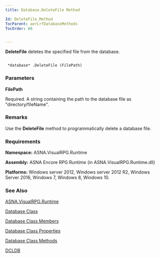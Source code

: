 ```yaml
---
title: Database.DeleteFile Method

Id: DeleteFile_Method
TocParent: aerLrfDatabaseMethods
TocOrder: 60


---
```


**DeleteFile** deletes the specified file from the database. 

```

 *database* .DeleteFile (FilePath)
```

### Parameters

**FilePath** 

Required.  A string containing the path to the database file
                as "directory/fileName".


### Remarks
Use the **DeleteFile** method to programmatically delete a database file. 

### Requirements
**Namespace:** ASNA.VisualRPG.Runtime 

**Assembly:** ASNA Encore RPG Runtime (in ASNA.VisualRPG.Runtime.dll) 

**Platforms:** Windows server 2012, Windows server 2012 R2, Windows Server 2016, Windows 7, Windows 8, Windows 10. 

### See Also
[ASNA.VisualRPG.Runtime](aerLrfRuntimeNamespace.html)

[Database Class](Date_Formats.html)

[Database Class Members](aerLrfDatabasePropertiesMain.html)

[Database Class Properties](aerLrfDatabasePropertiesMain.html)

[Database Class Methods](aerLrfDatabaseMethods.html)

[DCLDB](DCLDB.html) 
